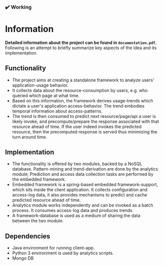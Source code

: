 ### :heavy_check_mark: Working

# Information
**Detailed information about the project can be found in ```documentation.pdf```.** Following is an attempt to briefly summarize key aspects of the idea and its implementation. 
## Functionality
- The project aims at creating a standalone framework to analyze users' application-usage behavior.
- It collects data about the resource-consumption by users, e.g. who queried which page at what time.
- Based on this information, the framework derives usage-trends which dictate a user's application access-behavior. The trend embodies temporal information about access-patterns.
- The trend is then consumed to predict next resource/page/api a user is likely invoke, and precompute/prepare the response associated with that resource ahead of time. If the user indeed invokes the predicted resource, then the precomputed response is served thus minimizing the turn around time.
## Implementation 
- The functionality is offered by two modules, backed by a NoSQL database. Pattern-mining and trend-derivation are done by the analytics module; Prediction and access data collection tasks are performed by the embedded framework.
- Embedded framework is a spring-based embedded framework-support, which sits inside the client application. It collects configuration and access-log data, it also provides mechanisms to predict and cache predicted resource ahead of time.
- Analytics module works independently and can be invoked as a batch process. It consumes access-log data and produces trends. 
- A framework-database is used as a medium of sharing the data between the two module.

## Dependencies
- Java environment for running client-app.
- Python 3 environment is used by analytics scripts.
- Mongo DB
